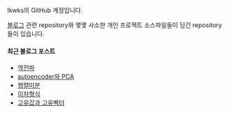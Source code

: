 lkwks의 GitHub 계정입니다.

[블로그](https://lkwks.github.io) 관련 repository와 몇몇 사소한 개인 프로젝트 소스파일들이 담긴 repository들이 있습니다.


#### 최근 블로그 포스트
<!-- BLOG-POST-LIST:START -->
- [역전파](https://lkwks.github.io/ai/2022/01/18/%EC%97%AD%EC%A0%84%ED%8C%8C.html)
- [autoencoder와 PCA](https://lkwks.github.io/%EC%88%98%ED%95%99/2022/01/17/autoencoder%EC%99%80-pca.html)
- [행렬미분](https://lkwks.github.io/%EC%88%98%ED%95%99/2022/01/16/%ED%96%89%EB%A0%AC%EB%AF%B8%EB%B6%84.html)
- [이차형식](https://lkwks.github.io/%EC%88%98%ED%95%99/2022/01/16/%EC%9D%B4%EC%B0%A8%ED%98%95%EC%8B%9D.html)
- [고유값과 고유벡터](https://lkwks.github.io/%EC%88%98%ED%95%99/2022/01/16/%EA%B3%A0%EC%9C%A0%EA%B0%92%EA%B3%BC-%EA%B3%A0%EC%9C%A0%EB%B2%A1%ED%84%B0.html)
<!-- BLOG-POST-LIST:END -->
  
<!--![Top Langs](https://github-readme-stats.vercel.app/api/top-langs/?username=lkwks)-->
